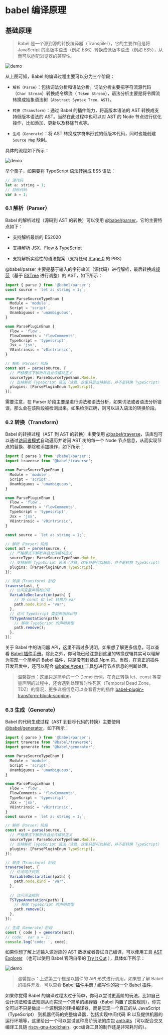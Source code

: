 # babel 编译原理

## 基础原理

> Babel 是一个源到源的转换编译器（Transpiler），它的主要作用是将 JavaScript 的高版本语法（例如 ES6）转换成低版本语法（例如 ES5），从而可以适配浏览器的兼容性。

<img :src="$withBase('/assets/jsInterview/c88916e811d348938f248080125a09b0_tplv-k3u1fbpfcp-watermark.awebp')" alt="demo" />

从上图可知，Babel 的编译过程主要可以分为三个阶段：

* `解析（Parse）`：包括词法分析和语法分析。词法分析主要把字符流源代码（`Char Stream`）转换成令牌流（ `Token Stream`），语法分析主要是将令牌流转换成抽象语法树（`Abstract Syntax Tree，AST`）。

* `转换（Transform）`：通过 Babel 的插件能力，将高版本语法的 AST 转换成支持低版本语法的 AST。当然在此过程中也可以对 AST 的 Node 节点进行优化操作，比如添加、更新以及移除节点等。

* `生成（Generate）`：将 AST 转换成字符串形式的低版本代码，同时也能创建 `Source Map` 映射。

具体的流程如下所示：

<img :src="$withBase('/assets/jsInterview/deploy.awebp')" alt="demo" />

举个栗子，如果要将 TypeScript 语法转换成 ES5 语法：

```js
// 源代码
let a: string = 1;
// 目标代码
var a = 1;
```

### 6.1 解析（Parser）

Babel 的解析过程（源码到 AST 的转换）可以使用 [@babel/parser](https://link.juejin.cn/?target=https%3A%2F%2Fbabeljs.io%2Fdocs%2Fen%2Fbabel-parser)，它的主要特点如下：

* 支持解析最新的 ES2020

* 支持解析 JSX、Flow & TypeScript

* 支持解析实验性的语法提案（支持任何 [Stage 0](https://link.juejin.cn/?target=https%3A%2F%2Fgithub.com%2Ftc39%2Fproposals%2Fblob%2Fmaster%2Fstage-0-proposals.md) 的 PRS）

@babel/parser 主要是基于输入的字符串流（源代码）进行解析，最后转换成[规范](https://link.juejin.cn/?target=https%3A%2F%2Fgithub.com%2Fbabel%2Fbabel%2Fblob%2Fmaster%2Fpackages%2Fbabel-parser%2Fast%2Fspec.md)（基于 [ESTree](https://link.juejin.cn/?target=https%3A%2F%2Fgithub.com%2Festree%2Festree) 进行调整）的 AST，如下所示：

```ts
import { parse } from '@babel/parser';
const source = `let a: string = 1;`;

enum ParseSourceTypeEnum {
  Module = 'module',
  Script = 'script',
  Unambiguous = 'unambiguous',
}

enum ParsePluginEnum {
  Flow = 'flow',
  FlowComments = 'flowComments',
  TypeScript = 'typescript',
  Jsx = 'jsx',
  V8intrinsic = 'v8intrinsic',
}

// 解析（Parser）阶段
const ast = parse(source, {
  // 严格模式下解析并且允许模块定义
  sourceType: ParseSourceTypeEnum.Module,
  // 支持解析 TypeScript 语法（注意，这里只是支持解析，并不是转换 TypeScript）
  plugins: [ParsePluginEnum.TypeScript],
});
```

需要注意，在 Parser 阶段主要是进行词法和语法分析，如果词法或者语法分析错误，那么会在该阶段被检测出来。如果检测正确，则可以进入语法的转换阶段。

### 6.2 转换（Transform）

Babel 的转换过程（AST 到 AST 的转换）主要使用 [@babel/traverse](https://link.juejin.cn/?target=https%3A%2F%2Fbabeljs.io%2Fdocs%2Fen%2Fbabel-traverse)，该库包可以通过[访问者模式](https://link.juejin.cn/?target=https%3A%2F%2Fzh.wikipedia.org%2Fwiki%2F%25E8%25AE%25BF%25E9%2597%25AE%25E8%2580%2585%25E6%25A8%25A1%25E5%25BC%258F)自动遍历并访问 AST 树的每一个 Node 节点信息，从而实现节点的替换、移除和添加操作，如下所示：

```ts
import { parse } from '@babel/parser';
import traverse from '@babel/traverse';

enum ParseSourceTypeEnum {
  Module = 'module',
  Script = 'script',
  Unambiguous = 'unambiguous',
}

enum ParsePluginEnum {
  Flow = 'flow',
  FlowComments = 'flowComments',
  TypeScript = 'typescript',
  Jsx = 'jsx',
  V8intrinsic = 'v8intrinsic',
}

const source = `let a: string = 1;`;

// 解析（Parser）阶段
const ast = parse(source, {
  // 严格模式下解析并且允许模块定义
  sourceType: ParseSourceTypeEnum.Module,
  // 支持解析 TypeScript 语法（注意，这里只是可以解析，并不是转换 TypeScript）
  plugins: [ParsePluginEnum.TypeScript],
});

// 转换（Transform) 阶段
traverse(ast, {
  // 访问变量声明标识符
  VariableDeclaration(path) {
    // 将 const 和 let 转换为 var
    path.node.kind = 'var';
  },
  // 访问 TypeScript 类型声明标识符
  TSTypeAnnotation(path) {
    // 移除 TypeScript 的声明类型
    path.remove();
  },
});
```

关于 Babel 中的访问器 API，这里不再过多说明，如果想了解更多信息，可以查看 [Babel 插件手册](https://link.juejin.cn/?target=https%3A%2F%2Fgithub.com%2Fjamiebuilds%2Fbabel-handbook%2Fblob%2Fmaster%2Ftranslations%2Fzh-Hans%2Fplugin-handbook.md)。除此之外，你可能已经注意到这里的转换逻辑其实可以理解为实现一个简单的 Babel 插件，只是没有封装成 Npm 包。当然，在真正的插件开发开发中，还可以配合 [@babel/types](https://link.juejin.cn/?target=https%3A%2F%2Fbabeljs.io%2Fdocs%2Fen%2Fbabel-types) 工具包进行节点信息的判断处理。

> 温馨提示：这里只是简单的一个 Demo 示例，在真正转换 let、const 等变量声明的过程中，还会遇到处理暂时性死区（Temporal Dead Zone， TDZ）的情况，更多详细信息可以查看官方的插件 [babel-plugin-transform-block-scoping](https://link.juejin.cn/?target=https%3A%2F%2Fgithub.com%2Fbabel%2Fbabel%2Fblob%2Fmain%2Fpackages%2Fbabel-plugin-transform-block-scoping%2Fsrc%2Findex.js)。

### 6.3 生成（Generate）

Babel 的代码生成过程（AST 到目标代码的转换）主要使用 [@babel/generator](https://link.juejin.cn/?target=https%3A%2F%2Fbabeljs.io%2Fdocs%2Fen%2Fbabel-generator)，如下所示：

```ts
import { parse } from '@babel/parser';
import traverse from '@babel/traverse';
import generate from '@babel/generator';

enum ParseSourceTypeEnum {
  Module = 'module',
  Script = 'script',
  Unambiguous = 'unambiguous',
}

enum ParsePluginEnum {
  Flow = 'flow',
  FlowComments = 'flowComments',
  TypeScript = 'typescript',
  Jsx = 'jsx',
  V8intrinsic = 'v8intrinsic',
}
const source = `let a: string = 1;`;

// 解析（Parser）阶段
const ast = parse(source, {
  // 严格模式下解析并且允许模块定义
  sourceType: ParseSourceTypeEnum.Module,
  // 支持解析 TypeScript 语法（注意，这里只是可以解析，并不是转换 TypeScript）
  plugins: [ParsePluginEnum.TypeScript],
});

// 转换（Transform) 阶段
traverse(ast, {
  // 访问词法规则
  VariableDeclaration(path) {
    path.node.kind = 'var';
  },
	
  // 访问词法规则
  TSTypeAnnotation(path) {
    // 移除 TypeScript 的声明类型
    path.remove();
  },
});

// 生成（Generate）阶段
const { code } = generate(ast);
// code:  var a = 1;
console.log('code: ', code);
```

如果你想了解上述输入源对应的 AST 数据或者尝试自己编译，可以使用工具 [AST Explorer](https://link.juejin.cn/?target=https%3A%2F%2Fastexplorer.net%2F) （也可以使用 Babel 官网自带的 [Try It Out](https://link.juejin.cn/?target=https%3A%2F%2Fbabeljs.io%2Frepl) ），具体如下所示：

<img :src="$withBase('/assets/jsInterview/d20e49a8926d406bba93a6b0769572e6_tplv-k3u1fbpfcp-watermark.awebp')" alt="demo" />

> 温馨提示：上述第三个框是以插件的 API 形式进行调用，如果想了解 Babel 的插件开发，可以查看 [Babel 插件手册 / 编写你的第一个 Babel 插件](https://link.juejin.cn/?target=https%3A%2F%2Fgithub.com%2Fjamiebuilds%2Fbabel-handbook%2Fblob%2Fmaster%2Ftranslations%2Fzh-Hans%2Fplugin-handbook.md%23toc-writing-your-first-babel-plugin)。

如果你觉得 Babel 的编译过程太过于简单，你可以尝试更高阶的玩法，比如自己设计词法和语法规则从而实现一个简单的编译器（Babel 内置了这些规则），你完全可以不只是做出一个源到源的转换编译器，而是实现一个真正的从 JavaScript （TypeScript） 到机器代码的完整编译器，包括实现中间代码 IR 以及提供机器的运行环境等，这里给出一个可以尝试这种高阶玩法的库包 [antlr4ts](https://link.juejin.cn/?target=https%3A%2F%2Fgithub.com%2Ftunnelvisionlabs%2Fantlr4ts)（可以配合交叉编译工具链 [riscv-gnu-toolchain](https://link.juejin.cn/?target=https%3A%2F%2Fgithub.com%2Friscv%2Friscv-gnu-toolchain)，gcc编译工具的制作还是非常耗时的）。
